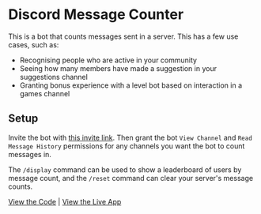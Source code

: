 # Discord Message Counter

This is a bot that counts messages sent in a server. This has a few use cases, such as:

- Recognising people who are active in your community
- Seeing how many members have made a suggestion in your suggestions channel
- Granting bonus experience with a level bot based on interaction in a games channel

## Setup

Invite the bot with [this invite link](https://discord.com/api/oauth2/authorize?client_id=888294003966103572&permissions=0&scope=bot%20applications.commandshttps://discord.com/api/oauth2/authorize?client_id=888294003966103572&permissions=0&scope=bot%20applications.commands). Then grant the bot `View Channel` and `Read Message History` permissions for any channels you want the bot to count messages in.

The `/display` command can be used to show a leaderboard of users by message count, and the `/reset` command can clear your server's message counts.

[View the Code](https://github.com/nhcarrigan/discord-message-counter) | [View the Live App](https://discord.gg/fcDTTyMPtv)

